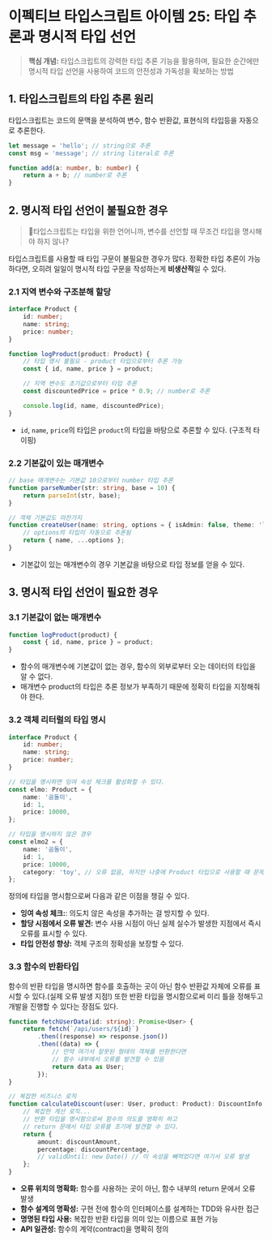 # 이펙티브 타입스크립트 아이템 25: 타입 추론과 명시적 타입 선언

> **핵심 개념:** 타입스크립트의 강력한 타입 추론 기능을 활용하며, 필요한 순간에만 명시적 타입 선언을 사용하여 코드의 안전성과 가독성을 확보하는 방법

## 1. 타입스크립트의 타입 추론 원리

타입스크립트는 코드의 문맥을 분석하여 변수, 함수 반환값, 표현식의 타입등을 자동으로 추론한다.

```ts
let message = 'hello'; // string으로 추론
const msg = 'message'; // string literal로 추론

function add(a: number, b: number) {
    return a + b; // number로 추론
}
```

## 2. 명시적 타입 선언이 불필요한 경우

> 🤔타입스크립트는 타입을 위한 언어니까, 변수를 선언할 때 무조건 타입을 명시해야 하지 않나?

타입스크립트를 사용할 때 타입 구문이 불필요한 경우가 많다. 정확한 타입 추론이 가능하다면, 오히려 일일이 명시적 타입 구문을 작성하는게 **비생산적**일 수 있다.

### 2.1 지역 변수와 구조분해 할당

```ts
interface Product {
    id: number;
    name: string;
    price: number;
}

function logProduct(product: Product) {
    // 타입 명시 불필요 - product 타입으로부터 추론 가능
    const { id, name, price } = product;

    // 지역 변수도 초기값으로부터 타입 추론
    const discountedPrice = price * 0.9; // number로 추론

    console.log(id, name, discountedPrice);
}
```

-   `id`, `name`, `price`의 타입은 `product`의 타입을 바탕으로 추론할 수 있다. (구조적 타이핑)

### 2.2 기본값이 있는 매개변수

```ts
// base 매개변수는 기본값 10으로부터 number 타입 추론
function parseNumber(str: string, base = 10) {
    return parseInt(str, base);
}

// 객체 기본값도 마찬가지
function createUser(name: string, options = { isAdmin: false, theme: 'light' }) {
    // options의 타입이 자동으로 추론됨
    return { name, ...options };
}
```

-   기본값이 있는 매개변수의 경우 기본값을 바탕으로 타입 정보를 얻을 수 있다.

## 3. 명시적 타입 선언이 필요한 경우

### 3.1 기본값이 없는 매개변수

```ts
function logProduct(product) {
    const { id, name, price } = product;
}
```

-   함수의 매개변수에 기본값이 없는 경우, 함수의 외부로부터 오는 데이터의 타입을 알 수 없다.
-   매개변수 product의 타입은 추론 정보가 부족하기 때문에 정확히 타입을 지정해줘야 한다.

### 3.2 객체 리터럴의 타입 명시

```ts
interface Product {
    id: number;
    name: string;
    price: number;
}

// 타입을 명시하면 잉여 속성 체크를 활성화할 수 있다.
const elmo: Product = {
    name: '곰돌이',
    id: 1,
    price: 10000,
};

// 타입을 명시하지 않은 경우
const elmo2 = {
    name: '곰돌이',
    id: 1,
    price: 10000,
    category: 'toy', // 오류 없음, 하지만 나중에 Product 타입으로 사용할 때 문제 발생 가능
};
```

정의에 타입을 명시함으로써 다음과 같은 이점을 챙길 수 있다.

-   **잉여 속성 체크:**: 의도치 않은 속성을 추가하는 걸 방지할 수 있다.
-   **할당 시점에서 오류 발견:** 변수 사용 시점이 아닌 실제 실수가 발생한 지점에서 즉시 오류를 표시할 수 있다.
-   **타입 안전성 향상:** 객체 구조의 정확성을 보장할 수 있다.

### 3.3 함수의 반환타입

함수의 반환 타입을 명시하면 함수를 호출하는 곳이 아닌 함수 반환값 자체에 오류를 표시할 수 있다.(실제 오류 발생 지점!) 또한 반환 타입을 명시함으로써 미리 틀을 정해두고 개발을 진행할 수 있다는 장점도 있다.

```ts
function fetchUserData(id: string): Promise<User> {
    return fetch(`/api/users/${id}`)
        .then((response) => response.json())
        .then((data) => {
            // 만약 여기서 잘못된 형태의 객체를 반환한다면
            // 함수 내부에서 오류를 발견할 수 있음
            return data as User;
        });
}

// 복잡한 비즈니스 로직
function calculateDiscount(user: User, product: Product): DiscountInfo {
    // 복잡한 계산 로직...
    // 반환 타입을 명시함으로써 함수의 의도를 명확히 하고
    // return 문에서 타입 오류를 조기에 발견할 수 있다.
    return {
        amount: discountAmount,
        percentage: discountPercentage,
        // validUntil: new Date() // 이 속성을 빼먹었다면 여기서 오류 발생
    };
}
```

-   **오류 위치의 명확화:** 함수를 사용하는 곳이 아닌, 함수 내부의 return 문에서 오류 발생
-   **함수 설계의 명확성:** 구현 전에 함수의 인터페이스를 설계하는 TDD와 유사한 접근
-   **명명된 타입 사용:** 복잡한 반환 타입을 의미 있는 이름으로 표현 가능
-   **API 일관성:** 함수의 계약(contract)을 명확히 정의
